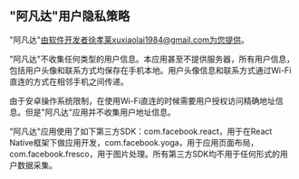 ## "阿凡达"用户隐私策略

"阿凡达"由软件开发者徐孝莱xuxiaolai1984@gmail.com为您提供。

"阿凡达"不收集任何类型的用户信息。本应用甚至不提供服务器，所有用户信息，包括用户头像和联系方式均保存在手机本地。用户头像信息和联系方式通过Wi-Fi直连的方式在相邻手机之间传递。

由于安卓操作系统限制，在使用Wi-Fi直连的时候需要用户授权访问精确地址信息。但是"阿凡达"应用并不收集用户地址信息。

"阿凡达"应用使用了如下第三方SDK：com.facebook.react，用于在React Native框架下做应用开发，com.facebook.yoga，用于应用页面布局，com.facebook.fresco，用于图片处理。所有第三方SDK均不用于任何形式的用户数据采集。
